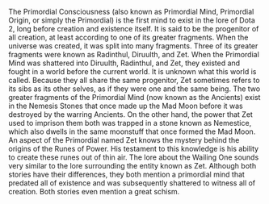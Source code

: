 The Primordial Consciousness (also known as Primordial Mind, Primordial Origin, or simply the Primordial) is the first mind to exist in the lore of Dota 2, long before creation and existence itself.
It is said to be the progenitor of all creation, at least according to one of its greater fragments. When the universe was created, it was split into many fragments. Three of its greater fragments were known as Radinthul, Diruulth, and Zet. When the Primordial Mind was shattered into Diruulth, Radinthul, and Zet, they existed and fought in a world before the current world. It is unknown what this world is called. Because they all share the same progenitor, Zet sometimes refers to its sibs as its other selves, as if they were one and the same being.
The two greater fragments of the Primordial Mind (now known as the Ancients) exist in the Nemesis Stones that once made up the Mad Moon before it was destroyed by the warring Ancients. On the other hand, the power that Zet used to imprison them both was trapped in a stone known as Nemestice, which also dwells in the same moonstuff that once formed the Mad Moon.
An aspect of the Primordial named Zet knows the mystery behind the origins of the Runes of Power. His testament to this knowledge is his ability to create these runes out of thin air.
The lore about the Wailing One sounds very similar to the lore surrounding the entity known as Zet. Although both stories have their differences, they both mention a primordial mind that predated all of existence and was subsequently shattered to witness all of creation. Both stories even mention a great schism.
